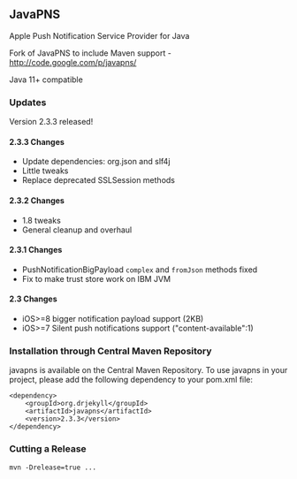 ## JavaPNS

Apple Push Notification Service Provider for Java

Fork of JavaPNS to include Maven support - http://code.google.com/p/javapns/

Java 11+ compatible

### Updates

Version 2.3.3 released!

#### 2.3.3 Changes
* Update dependencies: org.json and slf4j
* Little tweaks
* Replace deprecated SSLSession methods

#### 2.3.2 Changes
* 1.8 tweaks
* General cleanup and overhaul

#### 2.3.1 Changes
* PushNotificationBigPayload ```complex``` and ```fromJson``` methods fixed
* Fix to make trust store work on IBM JVM

#### 2.3 Changes
* iOS>=8 bigger notification payload support (2KB)
* iOS>=7 Silent push notifications support ("content-available":1)

### Installation through Central Maven Repository
javapns is available on the Central Maven Repository.
To use javapns in your project, please add the following dependency to your pom.xml file:
```
<dependency>
	<groupId>org.drjekyll</groupId>
	<artifactId>javapns</artifactId>
	<version>2.3.3</version>
</dependency>
```

### Cutting a Release

`mvn -Drelease=true ...`
